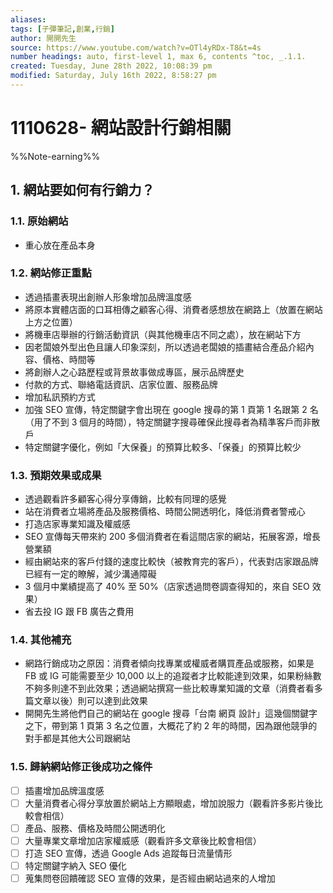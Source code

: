 ```yaml
---
aliases: 
tags: [子彈筆記,創業,行銷]
author: 開開先生
source: https://www.youtube.com/watch?v=OTl4yRDx-T8&t=4s
number headings: auto, first-level 1, max 6, contents ^toc, _.1.1.
created: Tuesday, June 28th 2022, 10:08:39 pm
modified: Saturday, July 16th 2022, 8:58:27 pm
---
```

# 1110628- 網站設計行銷相關
%%Note-earning%%

## 1. 網站要如何有行銷力？
### 1.1. 原始網站
- 重心放在產品本身
### 1.2. 網站修正重點
- 透過插畫表現出創辦人形象增加品牌溫度感
- 將原本實體店面的口耳相傳之顧客心得、消費者感想放在網路上（放置在網站上方之位置）
- 將機車店舉辦的行銷活動資訊（與其他機車店不同之處），放在網站下方
- 因老闆娘外型出色且讓人印象深刻，所以透過老闆娘的插畫結合產品介紹內容、價格、時間等
- 將創辦人之心路歷程或背景故事做成專區，展示品牌歷史
- 付款的方式、聯絡電話資訊、店家位置、服務品牌
- 增加私訊預約方式
- 加強 SEO 宣傳，特定關鍵字會出現在 google 搜尋的第 1 頁第 1 名跟第 2 名（用了不到 3 個月的時間），特定關鍵字搜尋確保此搜尋者為精準客戶而非散戶
- 特定關鍵字優化，例如「大保養」的預算比較多、「保養」的預算比較少
### 1.3. 預期效果或成果
- 透過觀看許多顧客心得分享傳銷，比較有同理的感覺
- 站在消費者立場將產品及服務價格、時間公開透明化，降低消費者警戒心
- 打造店家專業知識及權威感
- SEO 宣傳每天帶來約 200 多個消費者在看這間店家的網站，拓展客源，增長營業額
- 經由網站來的客戶付錢的速度比較快（被教育完的客戶），代表對店家跟品牌已經有一定的瞭解，減少溝通障礙
- 3 個月中業績提高了 40% 至 50%（店家透過問卷調查得知的，來自 SEO 效果）
- 省去投 IG 跟 FB 廣告之費用
### 1.4. 其他補充
- 網路行銷成功之原因：消費者傾向找專業或權威者購買產品或服務，如果是 FB 或 IG 可能需要至少 10,000 以上的追蹤者才比較能達到效果，如果粉絲數不夠多則達不到此效果；透過網站撰寫一些比較專業知識的文章（消費者看多篇文章以後）則可以達到此效果
- 開開先生將他們自己的網站在 google 搜尋「台南 網頁 設計」這幾個關鍵字之下，帶到第 1 頁第 3 名之位置，大概花了約 2 年的時間，因為跟他競爭的對手都是其他大公司跟網站
### 1.5. 歸納網站修正後成功之條件
- [ ] 插畫增加品牌溫度感
- [ ] 大量消費者心得分享放置於網站上方顯眼處，增加說服力（觀看許多影片後比較會相信）
- [ ] 產品、服務、價格及時間公開透明化
- [ ] 大量專業文章增加店家權威感（觀看許多文章後比較會相信）
- [ ] 打造 SEO 宣傳，透過 Google Ads 追蹤每日流量情形
- [ ] 特定關鍵字納入 SEO 優化
- [ ] 蒐集問卷回饋確認 SEO 宣傳的效果，是否經由網站過來的人增加